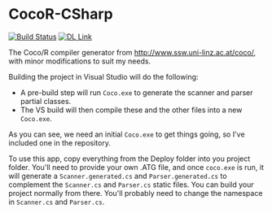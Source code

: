 # CocoR-CSharp

[![Build Status][BS img]][Build Status]
[![DL Link][DL img]][DL Link]

The Coco/R compiler generator from http://www.ssw.uni-linz.ac.at/coco/, with minor modifications to suit my needs.

Building the project in Visual Studio will do the following:

* A pre-build step will run ```Coco.exe``` to generate the scanner and parser partial classes.
* The VS build will then compile these and the other files into a new ```Coco.exe```.

As you can see, we need an initial ```Coco.exe``` to get things going, so I've included
one in the repository.

To use this app, copy everything from the Deploy folder into you project folder.
You'll need to provide your own .ATG file, and once ```coco.exe``` is run, it will 
generate a ```Scanner.generated.cs``` and ```Parser.generated.cs``` to complement
the ```Scanner.cs``` and ```Parser.cs``` static files. You can build your project
normally from there. You'll probably need to change the namespace in ```Scanner.cs``` 
and ```Parser.cs```.

[Build Status]: https://ci.appveyor.com/project/KeithFletcher/cocor-csharp/branch/master
[BS img]: https://ci.appveyor.com/api/projects/status/dff3q7sq8t1xnnvl/branch/master?svg=true
[DL Link]: https://ci.appveyor.com/api/projects/KeithFletcher/cocor-csharp/artifacts/CocoDeploy.zip?branch=master
[DL img]: https://img.shields.io/badge/Download-v1.0.1.7-brightgreen.svg